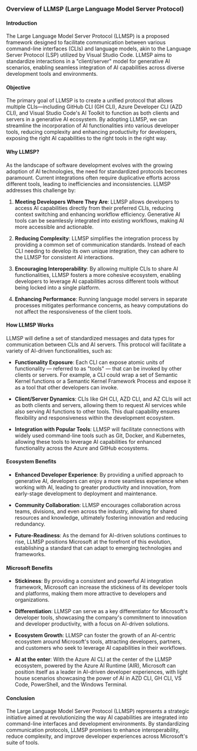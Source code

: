 ### Overview of LLMSP (Large Language Model Server Protocol)

#### Introduction
The Large Language Model Server Protocol (LLMSP) is a proposed framework designed to facilitate communication between various command-line interfaces (CLIs) and language models, akin to the Language Server Protocol (LSP) utilized by Visual Studio Code. LLMSP aims to standardize interactions in a "client/server" model for generative AI scenarios, enabling seamless integration of AI capabilities across diverse development tools and environments.

#### Objective
The primary goal of LLMSP is to create a unified protocol that allows multiple CLIs—including GitHub CLI (GH CLI), Azure Developer CLI (AZD CLI), and Visual Studio Code's AI Toolkit to function as both clients and servers in a generative AI ecosystem. By adopting LLMSP, we can streamline the incorporation of AI functionalities into various developer tools, reducing complexity and enhancing productivity for developers, exposing the right AI capabilities to the right tools in the right way.

#### Why LLMSP?
As the landscape of software development evolves with the growing adoption of AI technologies, the need for standardized protocols becomes paramount. Current integrations often require duplicative efforts across different tools, leading to inefficiencies and inconsistencies. LLMSP addresses this challenge by:

1. **Meeting Developers Where They Are**: LLMSP allows developers to access AI capabilities directly from their preferred CLIs, reducing context switching and enhancing workflow efficiency. Generative AI tools can be seamlessly integrated into existing workflows, making AI more accessible and actionable.

1. **Reducing Complexity**: LLMSP simplifies the integration process by providing a common set of communication standards. Instead of each CLI needing to develop its own unique integration, they can adhere to the LLMSP for consistent AI interactions.

2. **Encouraging Interoperability**: By allowing multiple CLIs to share AI functionalities, LLMSP fosters a more cohesive ecosystem, enabling developers to leverage AI capabilities across different tools without being locked into a single platform.

3. **Enhancing Performance**: Running language model servers in separate processes mitigates performance concerns, as heavy computations do not affect the responsiveness of the client tools.

#### How LLMSP Works
LLMSP will define a set of standardized messages and data types for communication between CLIs and AI servers. This protocol will facilitate a variety of AI-driven functionalities, such as:

- **Functionality Exposure**: Each CLI can expose atomic units of functionality — referred to as "tools" — that can be invoked by other clients or servers. For example, a CLI could wrap a set of Semantic Kernel functions or a Semantic Kernel Framework Process and expose it as a tool that other developers can invoke.

- **Client/Server Dynamics**: CLIs like GH CLI, AZD CLI, and AZ CLIs will act as both clients and servers, allowing them to request AI services while also serving AI functions to other tools. This dual capability ensures flexibility and responsiveness within the development ecosystem.

- **Integration with Popular Tools**: LLMSP will facilitate connections with widely used command-line tools such as Git, Docker, and Kubernetes, allowing these tools to leverage AI capabilities for enhanced functionality across the Azure and GitHub ecosystems.

#### Ecosystem Benefits
- **Enhanced Developer Experience**: By providing a unified approach to generative AI, developers can enjoy a more seamless experience when working with AI, leading to greater productivity and innovation, from early-stage development to deployment and maintenance.

- **Community Collaboration**: LLMSP encourages collaboration across teams, divisions, and even across the industry, allowing for shared resources and knowledge, ultimately fostering innovation and reducing redundancy.

- **Future-Readiness**: As the demand for AI-driven solutions continues to rise, LLMSP positions Microsoft at the forefront of this evolution, establishing a standard that can adapt to emerging technologies and frameworks.

#### Microsoft Benefits

- **Stickiness**: By providing a consistent and powerful AI integration framework, Microsoft can increase the stickiness of its developer tools and platforms, making them more attractive to developers and organizations.

- **Differentiation**: LLMSP can serve as a key differentiator for Microsoft's developer tools, showcasing the company's commitment to innovation and developer productivity, with a focus on AI-driven solutions.

- **Ecosystem Growth**: LLMSP can foster the growth of an AI-centric ecosystem around Microsoft's tools, attracting developers, partners, and customers who seek to leverage AI capabilities in their workflows.

- **AI at the enter**: With the Azure AI CLI at the center of the LLMSP ecosystem, powered by the Azure AI Runtime (AIR), Microsoft can position itself as a leader in AI-driven developer experiences, with light house scenarios showcasing the power of AI in AZD CLI, GH CLI, VS Code, PowerShell, and the Windows Terminal.

#### Conclusion
The Large Language Model Server Protocol (LLMSP) represents a strategic initiative aimed at revolutionizing the way AI capabilities are integrated into command-line interfaces and development environments. By standardizing communication protocols, LLMSP promises to enhance interoperability, reduce complexity, and improve developer experiences across Microsoft's suite of tools.